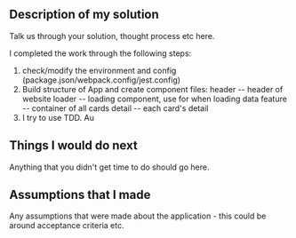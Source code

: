 ## Description of my solution

Talk us through your solution, thought process etc here.

I completed the work through the following steps:
1. check/modify the environment and config (package.json/webpack.config/jest.config)
2. Build structure of App and create component files:
   header -- header of website
   loader -- loading component, use for when loading data
   feature -- container of all cards
   detail -- each card's detail
3. I try to use TDD. Au 

## Things I would do next

Anything that you didn't get time to do should go here.

## Assumptions that I made

Any assumptions that were made about the application - this could be around acceptance criteria etc.
